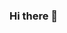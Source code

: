 ### Hi there 👋

<!--
**KottHz/KottHz** is a ✨ _special_ ✨ repository because its `README.md` (this file) appears on your GitHub profile.

📌 Information about all Products Information

👋 Hello I'am Fnoberz Full Stack Developer

🎓Advanced Master in Programming / Graduated at Bangkok University

🛒 Product PRIVATE CHEAT , SOURCE CODE , SPOOFER OTHER JOIN DISCORD

⚡ Website Fnoberz.com | It's Just an Introduction and Work History.

💬 Discord KottHz#0190 | Discord Server

📧 Contact FnoberzOfficial@pm.me | Telegram


-->
